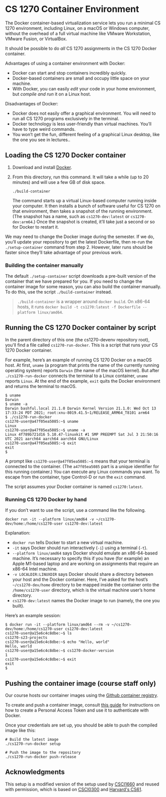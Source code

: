 CS 1270 Container Environment
=============

The Docker container-based virtualization service lets you run a
minimal CS 1270 environment, including Linux, on a macOS or Windows
computer, without the overhead of a full virtual machine like VMware
Workstation, VMware Fusion, or VirtualBox.

It should be possible to do *all* CS 1270 assignments in the CS 1270 Docker
container.

Advantages of using a container environment with Docker:

* Docker can start and stop containers incredibly quickly.
* Docker-based containers are small and occupy little space on your machine.
* With Docker, you can easily *edit* your code in your home environment, but
  *compile and run* it on a Linux host.

Disadvantages of Docker:

* Docker does not easily offer a graphical environment. You will need
  to run all CS 1270 programs exclusively in the terminal.
* Docker technology is less user-friendly than virtual machines. You’ll have
  to type weird commands.
* You won’t get the fun, different feeling of a graphical Linux desktop,
  like the one you see in lectures..

## Loading the CS 1270 Docker container

1. Download and install [Docker][].

2. From this directory, run this command. It will take a while (up to 20
   minutes) and will use a few GB of disk space.

    ```shellsession
    ./build-container
    ```

   The command starts up a virtual Linux-based computer running inside your
   computer. It then installs a bunch of software useful for CS 1270 on that
   environment, then takes a snapshot of the running environment. (The
   snapshot has a name, such as `cs1270-dev:latest` or `cs1270-dev:arm64`.) Once
   the snapshot is created, it’ll take just a second or so for Docker to restart
   it.

We may need to change the Docker image during the semester. If we do, you’ll
update your repository to get the latest Dockerfile, then re-run the
`./setup-container` command from step 2. However, later runs should be
faster since they’ll take advantage of your previous work.

### Building the container manually

The default `./setup-container` script downloads a pre-built version of
the container that we have prepared for you.  If you need to change
the container image for some reason, you can also build the container
manually.  To do this, use the script `./build-container` instead.  

> `./build-container` is a wrapper around `docker build`. On x86-64 hosts, it runs
> `docker build -t cs1270:latest -f Dockerfile --platform linux/amd64`.

## Running the CS 1270 Docker container by script

In the parent directory of this one (the cs1270-devenv repository root), you'll
find a file called `cs1270-run-docker`. This is a script that runs your CS 1270
Docker container.

For example, here’s an example of running CS 1270 Docker on a macOS host. At
first, `uname` (a program that prints the name of the currently running
operating system) reports `Darwin` (the name of the macOS kernel). But after
`./cs1270-run-docker` connects the terminal to a Linux container, `uname`
reports `Linux`. At the end of the example, `exit` quits the Docker
environment and returns the terminal to macOS.

```shellsession
$ uname
Darwin
$ uname -a
Darwin bashful.local 21.1.0 Darwin Kernel Version 21.1.0: Wed Oct 13 17:33:24 PDT 2021; root:xnu-8019.41.5~1/RELEASE_ARM64_T8101 arm64
$ ./cs1270-run-docker
cs1270-user@a47f05ea5085:~$ uname
Linux
cs1270-user@a47f05ea5085:~$ uname -a
Linux 4f789b721d16 5.10.47-linuxkit #1 SMP PREEMPT Sat Jul 3 21:50:16 UTC 2021 aarch64 aarch64 aarch64 GNU/Linux
cs1270-user@a47f05ea5085:~$ exit
exit
$
```

A prompt like `cs1270-user@a47f05ea5085:~$` means that your terminal is
connected to the container. (The `a47f05ea5085` part is a unique identifier for this
running container.) You can execute any Linux commands you want. To escape from the
container, type Control-D or run the `exit` command.

The script assumes your Docker container is named `cs1270:latest`.

### Running CS 1270 Docker by hand

If you don’t want to use the script, use a command like the following.

```shellsession
docker run -it --platform linux/amd64 -v ~/cs1270-dev/home:/home/cs1270-user cs1270-dev:latest
```

Explanation:

* `docker run` tells Docker to start a new virtual machine.
* `-it` says Docker should run interactively (`-i`) using a terminal (`-t`).
* `--platform linux/amd64` says Docker should emulate an x86-64-based machine.
  It’s necessary to specify this if you have (for example) an Apple M1-based
  laptop and are working on assignments that require an x86-64 Intel machine.
* `-v LOCALDIR:LINUXDIR` says Docker should share a directory between your
  host and the Docker container. Here, I’ve asked for the host’s
  `~/cs1270-dev/home` directory to be mapped inside the container
  onto the `/home/cs1270-user` directory, which is the virtual machine
  user’s home directory.
* `cs1270-dev:latest` names the Docker image to run (namely, the one you built).

Here’s an example session:

```shellsession
$ docker run -it --platform linux/amd64 --rm -v ~/cs1270-dev/home:/home/cs1270-user cs1270-dev:latest
cs1270-user@a15e6c4c8dbe:~$ ls
cs1270-s23-projects
cs1270-user@a15e6c4c8dbe:~$ echo "Hello, world"
Hello, world
cs1270-user@a15e6c4c8dbe:~$ cs1270-docker-version
1
cs1270-user@a15e6c4c8dbe:~$ exit
exit
$
```

[Docker]: https://docker.com/

## Pushing the container image (course staff only)

Our course hosts our container images using the [Github container
registry](https://ghcr.io).  

To create and push a container image, consult [this
guide](https://docs.github.com/en/packages/working-with-a-github-packages-registry/working-with-the-container-registry)
for instructions on how to create a Personal Access Token and use it
to authenticate with Docker.  

Once your credentials are set up, you should be able to push the
compiled image like this:

```
# Build the latest image
./cs1270-run-docker setup

# Push the image to the repository
./cs1270-run-docker push-release
```

## Acknowledgments

This setup is a modified version of the setup used by [CSCI1660](https://cs.brown.edu/courses/csci1660) and reused with permission, which is based on [CSCI0300](https://cs.brown.edu/courses/csci0300) and [Harvard's CS61](https://cs61.seas.harvard.edu/site/2021/).  
